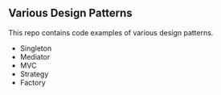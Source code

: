 ## Various Design Patterns

This repo contains code examples of various design patterns.

* Singleton
* Mediator
* MVC
* Strategy
* Factory